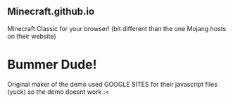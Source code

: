 ## Minecraft.github.io
Minecraft Classic for your browser! (bit different than the one Mojang hosts on their website)

# Bummer Dude!
Original maker of the demo used GOOGLE SITES for their javascript files (yuck) so the demo doesnt work :<
